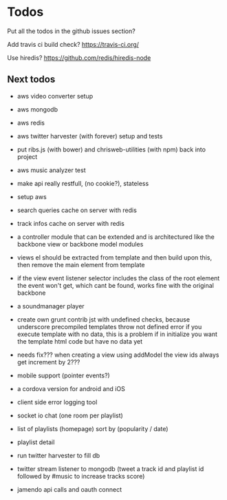 # Todos

Put all the todos in the github issues section?

Add travis ci build check? https://travis-ci.org/

Use hiredis? https://github.com/redis/hiredis-node

## Next todos

* aws video converter setup
* aws mongodb
* aws redis
* aws twitter harvester (with forever) setup and tests
* put ribs.js (with bower) and chrisweb-utilities (with npm) back into project
* aws music analyzer test

* make api really restfull, (no cookie?), stateless
* setup aws
* search queries cache on server with redis
* track infos cache on server with redis
* a controller module that can be extended and is architectured like the backbone view or backbone model modules
* views el should be extracted from template and then build upon this, then remove the main element from template
* if the view event listener selector includes the class of the root element the event won't get, which cant be found, works fine with the original backbone
* a soundmanager player
* create own grunt contrib jst with undefined checks, because underscore precompiled templates throw not defined error if you execute template with no data, this is a problem if in initialize you want the template html code but have no data yet
* needs fix??? when creating a view using addModel the view ids always get increment by 2???
* mobile support (pointer events?)
* a cordova version for android and iOS
* client side error logging tool
* socket io chat (one room per playlist)
* list of playlists (homepage) sort by (popularity / date)
* playlist detail
* run twitter harvester to fill db
* twitter stream listener to mongodb (tweet a track id and playlist id followed by #music to increase tracks score)
* jamendo api calls and oauth connect